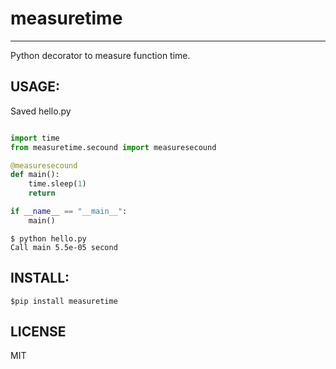# measuretime
---

Python decorator to measure function time.

## USAGE:
Saved hello.py
``` python

import time
from measuretime.secound import measuresecound

@measuresecound
def main():
    time.sleep(1)
    return

if __name__ == "__main__":
    main()

```

```
$ python hello.py
Call main 5.5e-05 second
```

## INSTALL:
```
$pip install measuretime
```

## LICENSE
MIT
